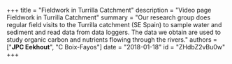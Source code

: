 +++
title = "Fieldwork in Turrilla Catchment"
description = "Video page Fieldwork in Turrilla Catchment"
summary = "Our research group does regular field visits to the Turrilla catchment (SE Spain) to sample water and sediment and read data from data loggers. The data we obtain are used to study organic carbon and nutrients flowing through the rivers."
authors = ["**JPC Eekhout**", "C Boix-Fayos"]
date = "2018-01-18"
id = "ZHdbZ2vBu0w"
+++

